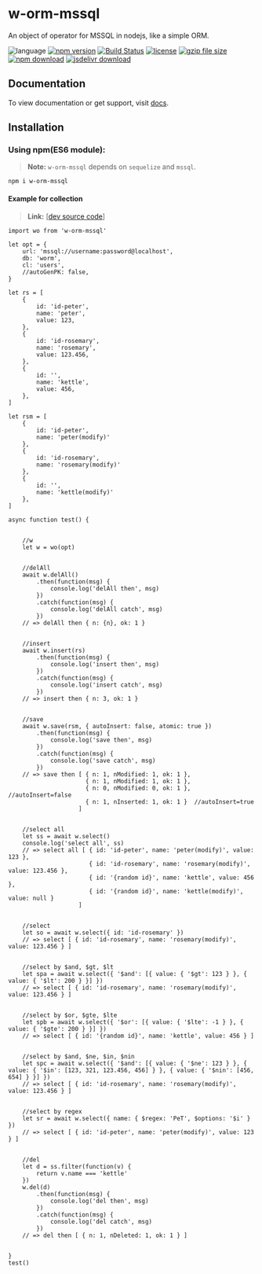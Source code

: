 # w-orm-mssql
An object of operator for MSSQL in nodejs, like a simple ORM.

![language](https://img.shields.io/badge/language-JavaScript-orange.svg) 
[![npm version](http://img.shields.io/npm/v/w-orm-mssql.svg?style=flat)](https://npmjs.org/package/w-orm-mssql) 
[![Build Status](https://travis-ci.org/yuda-lyu/w-orm-mssql.svg?branch=master)](https://travis-ci.org/yuda-lyu/w-orm-mssql) 
[![license](https://img.shields.io/npm/l/w-orm-mssql.svg?style=flat)](https://npmjs.org/package/w-orm-mssql) 
[![gzip file size](http://img.badgesize.io/yuda-lyu/w-orm-mssql/master/dist/w-orm-mssql.umd.js.svg?compression=gzip)](https://github.com/yuda-lyu/w-orm-mssql)
[![npm download](https://img.shields.io/npm/dt/w-orm-mssql.svg)](https://npmjs.org/package/w-orm-mssql) 
[![jsdelivr download](https://img.shields.io/jsdelivr/npm/hm/w-orm-mssql.svg)](https://www.jsdelivr.com/package/npm/w-orm-mssql)

## Documentation
To view documentation or get support, visit [docs](https://yuda-lyu.github.io/w-orm-mssql/WOrm.html).

## Installation
### Using npm(ES6 module):
> **Note:** `w-orm-mssql` depends on `sequelize` and `mssql`.

```alias
npm i w-orm-mssql
```
#### Example for collection
> **Link:** [[dev source code](https://github.com/yuda-lyu/w-orm-mssql/blob/master/ga.mjs)]
```alias
import wo from 'w-orm-mssql'

let opt = {
    url: 'mssql://username:password@localhost',
    db: 'worm',
    cl: 'users',
    //autoGenPK: false,
}

let rs = [
    {
        id: 'id-peter',
        name: 'peter',
        value: 123,
    },
    {
        id: 'id-rosemary',
        name: 'rosemary',
        value: 123.456,
    },
    {
        id: '',
        name: 'kettle',
        value: 456,
    },
]

let rsm = [
    {
        id: 'id-peter',
        name: 'peter(modify)'
    },
    {
        id: 'id-rosemary',
        name: 'rosemary(modify)'
    },
    {
        id: '',
        name: 'kettle(modify)'
    },
]

async function test() {


    //w
    let w = wo(opt)


    //delAll
    await w.delAll()
        .then(function(msg) {
            console.log('delAll then', msg)
        })
        .catch(function(msg) {
            console.log('delAll catch', msg)
        })
    // => delAll then { n: {n}, ok: 1 }


    //insert
    await w.insert(rs)
        .then(function(msg) {
            console.log('insert then', msg)
        })
        .catch(function(msg) {
            console.log('insert catch', msg)
        })
    // => insert then { n: 3, ok: 1 }


    //save
    await w.save(rsm, { autoInsert: false, atomic: true })
        .then(function(msg) {
            console.log('save then', msg)
        })
        .catch(function(msg) {
            console.log('save catch', msg)
        })
    // => save then [ { n: 1, nModified: 1, ok: 1 },
                      { n: 1, nModified: 1, ok: 1 }, 
                      { n: 0, nModified: 0, ok: 1 }, //autoInsert=false
                      { n: 1, nInserted: 1, ok: 1 }  //autoInsert=true
                    ]


    //select all
    let ss = await w.select()
    console.log('select all', ss)
    // => select all [ { id: 'id-peter', name: 'peter(modify)', value: 123 },
                       { id: 'id-rosemary', name: 'rosemary(modify)', value: 123.456 },
                       { id: '{random id}', name: 'kettle', value: 456 },
                       { id: '{random id}', name: 'kettle(modify)', value: null }
                    ]


    //select
    let so = await w.select({ id: 'id-rosemary' })
    // => select [ { id: 'id-rosemary', name: 'rosemary(modify)', value: 123.456 } ]


    //select by $and, $gt, $lt
    let spa = await w.select({ '$and': [{ value: { '$gt': 123 } }, { value: { '$lt': 200 } }] })
    // => select [ { id: 'id-rosemary', name: 'rosemary(modify)', value: 123.456 } ]


    //select by $or, $gte, $lte
    let spb = await w.select({ '$or': [{ value: { '$lte': -1 } }, { value: { '$gte': 200 } }] })
    // => select [ { id: '{random id}', name: 'kettle', value: 456 } ]


    //select by $and, $ne, $in, $nin
    let spc = await w.select({ '$and': [{ value: { '$ne': 123 } }, { value: { '$in': [123, 321, 123.456, 456] } }, { value: { '$nin': [456, 654] } }] })
    // => select [ { id: 'id-rosemary', name: 'rosemary(modify)', value: 123.456 } ]


    //select by regex
    let sr = await w.select({ name: { $regex: 'PeT', $options: '$i' } })
    // => select [ { id: 'id-peter', name: 'peter(modify)', value: 123 } ]


    //del
    let d = ss.filter(function(v) {
        return v.name === 'kettle'
    })
    w.del(d)
        .then(function(msg) {
            console.log('del then', msg)
        })
        .catch(function(msg) {
            console.log('del catch', msg)
        })
    // => del then [ { n: 1, nDeleted: 1, ok: 1 } ]
    

}
test()
```
